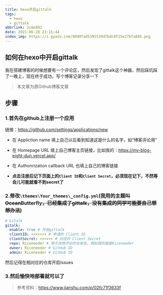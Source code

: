 ```yaml
---
title: hexo开启gittalk
tags:
  - hexo
  - gittalk
abbrlink: 2c6e892
date: 2021-06-28 23:15:44
index_img: https://i.gyazo.com/90d0fad5395539dfbdc0f25e27bfa885.png
---
```



## 如何在hexo中开启gittalk

我在搭建博客的时候想要有一个评论区，然后发现了gittalk这个神器，然后踩坑踩了一晚上，现在终于成功，写个博客记录分享一下

<!--more-->

> 本文章为原Github博客文章

## 步骤

### 1.首先在github上注册一个应用

链接：https://github.com/settings/applications/new

+ 在 Appliction name 填上自己以后看到知道这是什么的名字，如“博客评论用”

+ 在 Homepage URL 填上自己博客主页链接，比如我的：https://my-blog-eight-dun.vercel.app/

+ 在 Authonrization callback URL 也填上自己的博客链接

+ **点击注册后记下页面上的`Client ID`和`Client Secret`，必须现在记下，不然等会儿可能就看不到secret了**

### 2.修改`\themes\Your_themes\_config.yml`(我用的主题叫~~Ocean~~Butterfly~~，已经集成了gittalk，没有集成的同学可能要自己想想办法~~)

```yml
# Gitalk
gitalk:
  enable: true # 开启gittalk
  clientID: ××××××× # 申请的 Client ID
  clientSecret: ×××××× # 对应的 Client Secret
  repo: Riceneeder # 用于存放评论的仓库名，例如我的就是Riceneeder
  owner: Riceneeder # GitHub ID 
  admin: Riceneeder # GitHub ID
```

然后记得在相对应的仓库开启Issues

### 3.然后愉快地部署就可以了

> 参考资料：https://www.jianshu.com/p/02fc71f3633f

